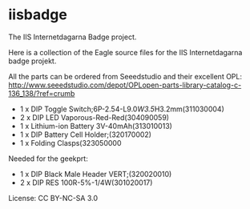 # iisbadge
The IIS Internetdagarna Badge project.

Here is a collection of the Eagle source files for the IIS Internetdagarna badge projekt.

All the parts can be ordered from Seeedstudio and their excellent OPL:
http://www.seeedstudio.com/depot/OPLopen-parts-library-catalog-c-136_138/?ref=crumb

* 1 x DIP Toggle Switch;6P-2.54-L9.0*W3.5*H3.2mm(311030004)
* 2 x DIP LED Vaporous-Red-Red(304090059)
* 1 x Lithium-ion Battery 3V-40mAh(313010013)
* 1 x DIP Battery Cell Holder;(320170002)
* 1 x Folding Clasps(323050000

Needed for the geekprt:
* 1 x DIP Black Male Header VERT;(320020010)
* 2 x DIP RES 100R-5%-1/4W(301020017)

License: CC BY-NC-SA 3.0
